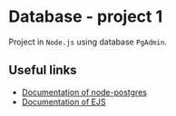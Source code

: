# Database - project 1

Project in `Node.js` using database `PgAdmin`.

## Useful links
- [Documentation of node-postgres](https://node-postgres.com/)
- [Documentation of EJS](https://ejs.co/)